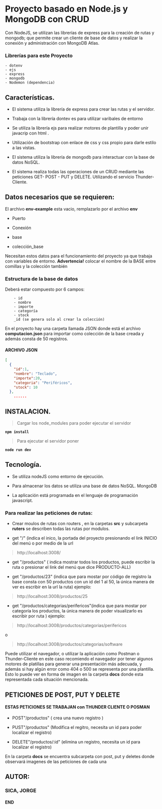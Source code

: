 # Proyecto basado en Node.js y MongoDB con CRUD

Con NodeJS, se utilizan las librerías de express para la creación de rutas y mongodb; que permite crear un cliente de base de datos y realizar la conexión y administración con MongoDB Atlas.

### Librerías para este Proyecto
    - dotenv
    - ejs
    - express
    - mongodb
    - Nodemon (dependencia)

## Características.

- El sistema utiliza la librería de express para crear las rutas y el servidor.

- Trabaja con la librería  dontev es para utilizar varibales de entorno

- Se utiliza la librería ejs para realizar motores de plantilla y poder unir javacrip con html .

- Utilización de bootstrap con enlace de css y css propio para darle estilo a las  vistas.  

- El sistema utiliza la librería de mongodb para interactuar con la base de datos NoSQL.

- El sistema realiza todas las operaciones de un CRUD mediante las peticiones GET- POST - PUT y DELETE. Utilizando el servicio Thunder-Cliente.

##  Datos necesarios que se requieren:
 El archivo **env-example** esta vacio, remplazarlo por el archivo **env** 

- Puerto

- Conexión

- base

- colección_base

Necesitan estos datos para el funcionamiento del proyecto ya que trabaja con variables de entorno. **Advertencia!** colocar el nombre de la BASE entre comillas y la colección también 


### Estructura de la base de datos
Deberá estar compuesto por 6 campos:

		- id
		- nombre
		- importe
		- categoría
		- stock
		_id (se genera solo al crear la colección)

En el proyecto hay una carpeta llamada JSON donde está el archivo **computacion.json** para importar como colección de la base creada y además consta de 50 registros.
#### ARCHIVO JSON 		
``` JSON
[
  {
    "id":1,
    "nombre": "Teclado",
    "importe":20,
    "categoria": "Periféricos",
    "stock": 10
  },
	......
```
## INSTALACION.

>Cargar los node_modules para poder ejecutar el servidor 

**`npm install`**

> Para ejecutar el servidor poner 

**`node run dev`**

## Tecnología.

- Se utiliza nodeJS como entorno de ejecución.

- Para almacenar los datos se utiliza una base de datos NoSQL. MongoDB

- La aplicación está programada en el lenguaje de programación javascript.


### Para realizar las peticiones de rutas:
- Crear moulos de rutas con routers , en la carpetas **src** y subcarpeta **ruters** se describen todas las rutas por modulos. 



- get "/" (indica el inico, la portada del proyecto presionando el link INICIO del menú o
por medio de la url 
> http://localhost:3008/

- get "/productos" ( indica mostrar todos los productos, puede escribir la ruta o presionar el link del menú que dice PRODUCTO-ALL)

- get "/productos/23" (indica que para mostar por código de registro la base consta con 50 productos con un id del 1 al 50, la única manera de ver es escribir en la url la ruta) ejemplo:
> http://localhost:3008/productos/25

- get "/productos/categorias/perifericos"(indica que para mostar por categoría los productos, la única manera de poder visualizarlo es escribir por ruta )
ejemplo:
> http://localhost:3008/productos/categorias/perifericos

o
> http://localhost:3008/productos/categorias/software

Puede utilizar el navegador, o utilizar la aplicación como Postman o Thunder-Cliente en este caso recomiendo el navegador por tener algunos motores de platillas para generar una presentación más adecuada, y además si hay algún error como 404 o 500 se representa por una plantilla. 
Esto lo puede ver en forma de imagen en la carpeta **docs** donde esta representada cada situación mencionada.

## PETICIONES DE POST, PUT Y DELETE 

#### ESTAS PETICIONES SE TRABAJAN con THUNDER CLIENTE O POSMAN

- POST"/productos" ( crea una nuevo registro )

- PUST"/productos" (Modifica el regitro, necesita un id para poder localizar el registro) 

- DELETE"/productos/:id" (elimina un registro, necesita un id para localizar el registro)

En la carpeta **docs** se encuentra subcarpeta con post, put y deletes donde observará imagenes de las peticiones de cada una 

## AUTOR:
### **SICA, JORGE**
#### END






